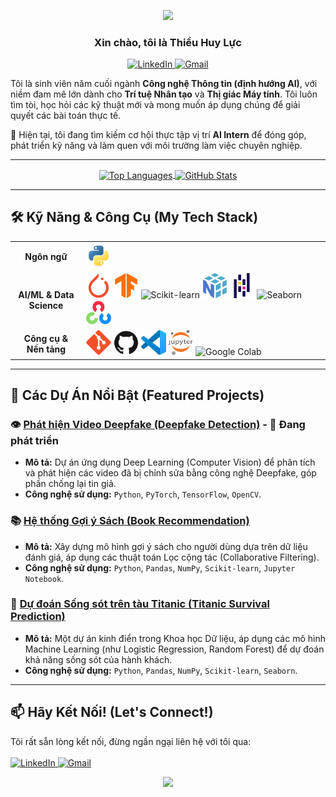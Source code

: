 <p align="center">
  <img src="https://capsule-render.vercel.app/api?type=wave&color=3390FF&height=300&section=header&text=Xin%20chào,%20tôi%20là%20Lực!%20👋&fontSize=70&animation=fadeIn&fontAlignY=38&desc=Chào%20mừng%20đến%20với%20không%20gian%20sáng%20tạo%20của%20tôi.&descAlignY=51&descAlign=55" />
</p>

<div align="center">

### **Xin chào, tôi là Thiều Huy Lực**

<p>
  <a href="https://www.linkedin.com/in/huy-lực-53485b335" target="_blank">
    <img src="https://img.shields.io/badge/LinkedIn-0077B5?style=for-the-badge&logo=linkedin&logoColor=white" alt="LinkedIn"/>
  </a>
  <a href="mailto:huyluc323@gmail.com">
    <img src="https://img.shields.io/badge/Gmail-D14836?style=for-the-badge&logo=gmail&logoColor=white" alt="Gmail"/>
  </a>
</p>

</div>

Tôi là sinh viên năm cuối ngành **Công nghệ Thông tin (định hướng AI)**, với niềm đam mê lớn dành cho **Trí tuệ Nhân tạo** và **Thị giác Máy tính**. Tôi luôn tìm tòi, học hỏi các kỹ thuật mới và mong muốn áp dụng chúng để giải quyết các bài toán thực tế.

🎯 Hiện tại, tôi đang tìm kiếm cơ hội thực tập vị trí **AI Intern** để đóng góp, phát triển kỹ năng và làm quen với môi trường làm việc chuyên nghiệp.

---

<p align="center">
  <a href="https://github.com/HuyLuc">
    <img align="center" src="https://github-readme-stats.vercel.app/api/top-langs?username=HuyLuc&show_icons=true&locale=en&layout=compact&theme=vision-friendly-dark" alt="Top Languages" />
  </a>
  <a href="https://github.com/HuyLuc">
    <img align="center" src="https://github-readme-stats.vercel.app/api?username=HuyLuc&show_icons=true&locale=en&theme=vision-friendly-dark&count_private=true" alt="GitHub Stats" />
  </a>
</p>

---

## 🛠️ Kỹ Năng & Công Cụ (My Tech Stack)

<table>
  <tr>
    <td align="center" width="100">
      <b>Ngôn ngữ</b>
    </td>
    <td>
      <img src="https://raw.githubusercontent.com/devicons/devicon/master/icons/python/python-original.svg" alt="Python" width="40" height="40"/>
    </td>
  </tr>
  <tr>
    <td align="center">
      <b>AI/ML & Data Science</b>
    </td>
    <td>
      <img src="https://raw.githubusercontent.com/devicons/devicon/master/icons/pytorch/pytorch-original.svg" alt="PyTorch" width="40" height="40"/>
      <img src="https://raw.githubusercontent.com/devicons/devicon/master/icons/tensorflow/tensorflow-original.svg" alt="TensorFlow" width="40" height="40"/>
      <img src="https://upload.wikimedia.org/wikipedia/commons/0/05/Scikit_learn_logo_small.svg" alt="Scikit-learn" width="40" height="40"/>
      <img src="https://raw.githubusercontent.com/devicons/devicon/master/icons/numpy/numpy-original.svg" alt="NumPy" width="40" height="40"/>
      <img src="https://raw.githubusercontent.com/devicons/devicon/master/icons/pandas/pandas-original.svg" alt="Pandas" width="40" height="40"/>
      <img src="https://seaborn.pydata.org/_images/logo-wide-lightbg.svg" alt="Seaborn" width="80" height="40"/>
      <img src="https://raw.githubusercontent.com/devicons/devicon/master/icons/opencv/opencv-original.svg" alt="OpenCV" width="40" height="40"/>
    </td>
  </tr>
  <tr>
    <td align="center">
      <b>Công cụ & Nền tảng</b>
    </td>
    <td>
      <img src="https://raw.githubusercontent.com/devicons/devicon/master/icons/git/git-original.svg" alt="Git" width="40" height="40"/>
      <img src="https://raw.githubusercontent.com/devicons/devicon/master/icons/github/github-original.svg" alt="GitHub" width="40" height="40"/>
      <img src="https://raw.githubusercontent.com/devicons/devicon/master/icons/vscode/vscode-original.svg" alt="VS Code" width="40" height="40"/>
      <img src="https://raw.githubusercontent.com/devicons/devicon/master/icons/jupyter/jupyter-original-wordmark.svg" alt="Jupyter" width="40" height="40"/>
      <img src="https://commons.wikimedia.org/wiki/File:Google_Colaboratory_SVG_Logo.svg" alt="Google Colab" width="40" height="40"/>
    </td>
  </tr>
</table>

---

## 🚀 Các Dự Án Nổi Bật (Featured Projects)

### 👁️ [Phát hiện Video Deepfake (Deepfake Detection)](https://github.com/HuyLuc/DeepFake-Detection) - 🚧 Đang phát triển
- **Mô tả:** Dự án ứng dụng Deep Learning (Computer Vision) để phân tích và phát hiện các video đã bị chỉnh sửa bằng công nghệ Deepfake, góp phần chống lại tin giả.
- **Công nghệ sử dụng:** `Python`, `PyTorch`, `TensorFlow`, `OpenCV`.

### 📚 [Hệ thống Gợi ý Sách (Book Recommendation)](https://github.com/HuyLuc/Book-Recommendation)
- **Mô tả:** Xây dựng mô hình gợi ý sách cho người dùng dựa trên dữ liệu đánh giá, áp dụng các thuật toán Lọc cộng tác (Collaborative Filtering).
- **Công nghệ sử dụng:** `Python`, `Pandas`, `NumPy`, `Scikit-learn`, `Jupyter Notebook`.

### 🚢 [Dự đoán Sống sót trên tàu Titanic (Titanic Survival Prediction)](https://github.com/HuyLuc/Titanic-Disaster-Prediction)
- **Mô tả:** Một dự án kinh điển trong Khoa học Dữ liệu, áp dụng các mô hình Machine Learning (như Logistic Regression, Random Forest) để dự đoán khả năng sống sót của hành khách.
- **Công nghệ sử dụng:** `Python`, `Pandas`, `NumPy`, `Scikit-learn`, `Seaborn`.

---

## 📫 Hãy Kết Nối! (Let's Connect!)
<p>
Tôi rất sẵn lòng kết nối, đừng ngần ngại liên hệ với tôi qua:
<br><br>
  <a href="https://www.linkedin.com/in/huy-lực-53485b335" target="_blank">
    <img src="https://img.shields.io/badge/LinkedIn-0077B5?style=for-the-badge&logo=linkedin&logoColor=white" alt="LinkedIn"/>
  </a>
  <a href="mailto:huyluc323@gmail.com">
    <img src="https://img.shields.io/badge/Gmail-D14836?style=for-the-badge&logo=gmail&logoColor=white" alt="Gmail"/>
  </a>
</p>

<p align="center">
  <img src="https://capsule-render.vercel.app/api?type=waving&color=3390FF&height=150&section=footer"/>
</p>
